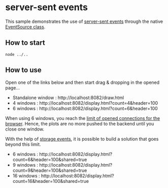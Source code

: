 # server-sent events

This sample demonstrates the use of [server-sent events](https://developer.mozilla.org/en-US/docs/Web/API/Server-sent_events) through the native [EventSource class](https://developer.mozilla.org/en-US/docs/Web/API/EventSource).

## How to start

`node ../..`

## How to use

Open one of the links below and then start drag & dropping in the opened page...

* Standalone window : http://localhost:8082/draw.html
* 4 windows : http://localhost:8082/display.html?count=4&header=100
* 6 windows : http://localhost:8082/display.html?count=6&header=100

When using 6 windows, you reach the [limit of opened connections for the browser](https://docs.pushtechnology.com/cloud/latest/manual/html/designguide/solution/support/connection_limitations.html#:~:text=Browsers%20limit%20the%20number%20of,allow%20six%20connections%20per%20domain.). Hence, the plots are no more pushed to the backend until you close one window.

With the help of [storage events](https://developer.mozilla.org/en-US/docs/Web/API/Window/storage_event), it is possible to build a solution that goes beyond this limit.

* 6 windows : http://localhost:8082/display.html?count=6&header=100&shared=true
* 9 windows : http://localhost:8082/display.html?count=9&header=100&shared=true
* 16 windows : http://localhost:8082/display.html?count=16&header=100&shared=true
